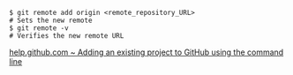    $ git remote add origin <remote_repository_URL>
    # Sets the new remote
    $ git remote -v
    # Verifies the new remote URL
    
[help.github.com ~ Adding an existing project to GitHub using the command line](https://help.github.com/en/github/importing-your-projects-to-github/adding-an-existing-project-to-github-using-the-command-line)
